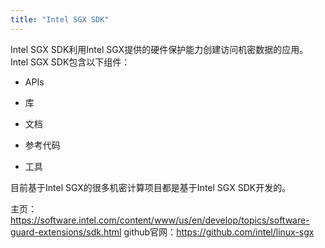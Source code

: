 ```yaml
---
title: "Intel SGX SDK"
---
```


Intel SGX SDK利用Intel SGX提供的硬件保护能力创建访问机密数据的应用。Intel SGX SDK包含以下组件：

- APIs

- 库

- 文档

- 参考代码

- 工具

目前基于Intel SGX的很多机密计算项目都是基于Intel SGX SDK开发的。

主页：https://software.intel.com/content/www/us/en/develop/topics/software-guard-extensions/sdk.html
github官网：https://github.com/intel/linux-sgx

